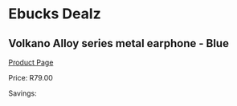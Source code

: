 
# Ebucks Dealz
## Volkano Alloy series metal earphone - Blue
[Product Page](https://www.ebucks.com/web/shop/productSelected.do?prodId=1195827348&catId=714972256)

Price: R79.00

Savings: 


	
